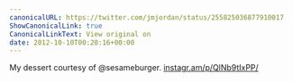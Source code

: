 ```yaml
---
canonicalURL: https://twitter.com/jmjordan/status/255825036877910017
ShowCanonicalLink: true
CanonicalLinkText: View original on
date: 2012-10-10T00:20:16+00:00
---
```

My dessert courtesy of @sesameburger. [instagr.am/p/QlNb9tIxPP/](http://instagr.am/p/QlNb9tIxPP/)